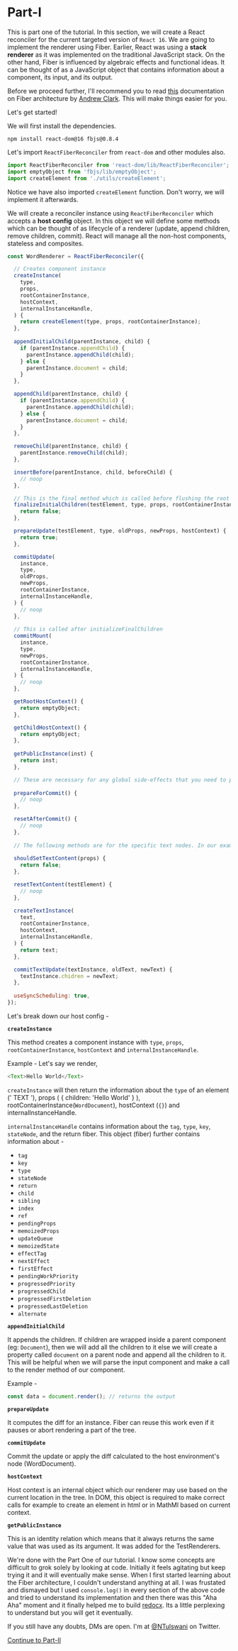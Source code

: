 # Part-I

This is part one of the tutorial. In this section, we will create a React reconciler for the current targeted version of 
`React 16`. We are going to implement the renderer using Fiber. Earlier, React was using a **stack renderer** as it was implemented on the traditional JavaScript stack. On the other hand, Fiber is influenced by algebraic effects and functional ideas. It can be thought of as a JavaScript object that contains information about a component, its input, and its output.

Before we proceed further, I'll recommend you to read [this](https://github.com/acdlite/react-fiber-architecture) documentation on Fiber architecture by [Andrew Clark](https://twitter.com/acdlite?lang=en). This will make things
easier for you.

Let's get started!

We will first install the dependencies.

```
npm install react-dom@16 fbjs@0.8.4
```

Let's import `ReactFiberReconciler` from `react-dom` and other modules also.

```js
import ReactFiberReconciler from 'react-dom/lib/ReactFiberReconciler';
import emptyObject from 'fbjs/lib/emptyObject';
import createElement from './utils/createElement';
```

Notice we have also imported `createElement` function. Don't worry, we will implement it afterwards.

We will create a reconciler instance using `ReactFiberReconciler` which accepts a **host config** object. In this object we will define
some methods which can be thought of as lifecycle of a renderer (update, append children, remove children, commit). React will manage
all the non-host components, stateless and composites.

```js
const WordRenderer = ReactFiberReconciler({

  // Creates component instance
  createInstance(
    type,
    props,
    rootContainerInstance,
    hostContext,
    internalInstanceHandle,
  ) {
    return createElement(type, props, rootContainerInstance);
  },
  
  appendInitialChild(parentInstance, child) {
    if (parentInstance.appendChild) {
      parentInstance.appendChild(child);
    } else {
      parentInstance.document = child;
    }
  },

  appendChild(parentInstance, child) {
    if (parentInstance.appendChild) {
      parentInstance.appendChild(child);
    } else {
      parentInstance.document = child;
    }
  },

  removeChild(parentInstance, child) {
    parentInstance.removeChild(child);
  },

  insertBefore(parentInstance, child, beforeChild) {
    // noop
  },

  // This is the final method which is called before flushing the root component to the host environment.
  finalizeInitialChildren(testElement, type, props, rootContainerInstance) {
    return false;
  },

  prepareUpdate(testElement, type, oldProps, newProps, hostContext) {
    return true;
  },

  commitUpdate(
    instance,
    type,
    oldProps,
    newProps,
    rootContainerInstance,
    internalInstanceHandle,
  ) {
    // noop
  },
  
  // This is called after initializeFinalChildren
  commitMount(
    instance,
    type,
    newProps,
    rootContainerInstance,
    internalInstanceHandle,
  ) {
    // noop
  },

  getRootHostContext() {
    return emptyObject;
  },

  getChildHostContext() {
    return emptyObject;
  },
  
  getPublicInstance(inst) {
    return inst;
  },

  // These are necessary for any global side-effects that you need to produce in the host environment
  
  prepareForCommit() {
    // noop
  },

  resetAfterCommit() {
    // noop
  },
  
  // The following methods are for the specific text nodes. In our example, we don't have any specific text nodes so we return false or noop them
  
  shouldSetTextContent(props) {
    return false;
  },

  resetTextContent(testElement) {
    // noop
  },

  createTextInstance(
    text,
    rootContainerInstance,
    hostContext,
    internalInstanceHandle,
  ) {
    return text;
  },

  commitTextUpdate(textInstance, oldText, newText) {
    textInstance.chidren = newText;
  },
  
  useSyncScheduling: true,
});
```

Let's break down our host config -

**`createInstance`**

This method creates a component instance with `type`, `props`, `rootContainerInstance`, `hostContext` and `internalInstanceHandle`.

Example - Let's say we render,

```js
<Text>Hello World</Text>
```  

`createInstance` will then return the information about the `type` of an element (' TEXT '), props ( { children: 'Hello World' } ), rootContainerInstance(`WordDocument`),
hostContext (`{}`) and internalInstanceHandle. 

`internalInstanceHandle` contains information about the `tag`, `type`, `key`, `stateNode`, and the return fiber. This object (fiber) further contains information about -

* `tag`
* `key`
* `type`
* `stateNode`
* `return`
* `child`
* `sibling`
* `index`
* `ref`
* `pendingProps`
* `memoizedProps`
* `updateQueue`
* `memoizedState`
* `effectTag`
* `nextEffect`
* `firstEffect`
* `pendingWorkPriority`
* `progressedPriority`
* `progressedChild`
* `progressedFirstDeletion`
* `progressedLastDeletion`
* `alternate`

**`appendInitialChild`**

It appends the children. If children are wrapped inside a parent component (eg: `Document`), then we will add all the children to it else we 
will create a property called `document` on a parent node and append all the children to it. This will be helpful when we will parse the input component
and make a call to the render method of our component.

Example - 

```js
const data = document.render(); // returns the output
```

**`prepareUpdate`**

It computes the diff for an instance. Fiber can reuse this work even if it pauses or abort rendering a part of the tree.

**`commitUpdate`**

Commit the update or apply the diff calculated to the host environment's node (WordDocument).

**`hostContext`**

Host context is an internal object which our renderer may use based on the current location in the tree. In DOM, this object 
is required to make correct calls for example to create an element in html or in MathMl based on current context.

**`getPublicInstance`**

This is an identity relation which means that it always returns the same value that was used as its argument. It was added for the TestRenderers.

We're done with the Part One of our tutorial. I know some concepts are difficult to grok solely by looking at code. Initially it feels agitating but keep trying it and it will eventually make sense. When I first started learning about the Fiber architecture, I couldn't understand anything at all. I was frustated and dismayed but I used `console.log()` in every section of the above code and tried to understand its implementation and then there was this "Aha Aha" moment and it finally helped me to build [redocx](https://github.com/nitin42/redocx). Its a little perplexing to understand but you will get it eventually.

If you still have any doubts, DMs are open. I'm at [@NTulswani](https://twitter.com/NTulswani) on Twitter.

[Continue to Part-II](./part-two.md)
